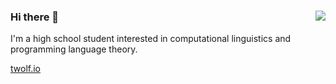 ### 
<img align='right' src="https://github-readme-stats.vercel.app/api?username=tylerwolf35&show_icons=true&theme=dark">

### Hi there 👋
I'm a high school student interested in computational linguistics and programming language theory.
<a href="https://tylerwolf35.github.io/" target="_blank">
  
  twolf.io
</a>
